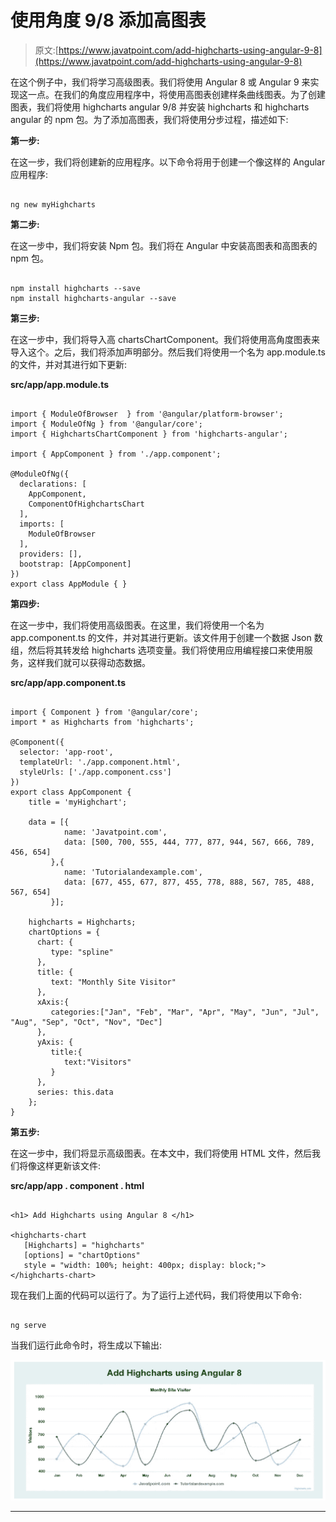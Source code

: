 # 使用角度 9/8 添加高图表

> 原文:[https://www.javatpoint.com/add-highcharts-using-angular-9-8](https://www.javatpoint.com/add-highcharts-using-angular-9-8)

在这个例子中，我们将学习高级图表。我们将使用 Angular 8 或 Angular 9 来实现这一点。在我们的角度应用程序中，将使用高图表创建样条曲线图表。为了创建图表，我们将使用 highcharts angular 9/8 并安装 highcharts 和 highcharts angular 的 npm 包。为了添加高图表，我们将使用分步过程，描述如下:

**第一步:**

在这一步，我们将创建新的应用程序。以下命令将用于创建一个像这样的 Angular 应用程序:

```

ng new myHighcharts

```

**第二步:**

在这一步中，我们将安装 Npm 包。我们将在 Angular 中安装高图表和高图表的 npm 包。

```

npm install highcharts --save
npm install highcharts-angular --save

```

**第三步:**

在这一步中，我们将导入高 chartsChartComponent。我们将使用高角度图表来导入这个。之后，我们将添加声明部分。然后我们将使用一个名为 app.module.ts 的文件，并对其进行如下更新:

**src/app/app.module.ts**

```

import { ModuleOfBrowser  } from '@angular/platform-browser';
import { ModuleOfNg } from '@angular/core';
import { HighchartsChartComponent } from 'highcharts-angular';

import { AppComponent } from './app.component';

@ModuleOfNg({
  declarations: [
    AppComponent,
    ComponentOfHighchartsChart
  ],
  imports: [
    ModuleOfBrowser 
  ],
  providers: [],
  bootstrap: [AppComponent]
})
export class AppModule { }

```

**第四步:**

在这一步中，我们将使用高级图表。在这里，我们将使用一个名为 app.component.ts 的文件，并对其进行更新。该文件用于创建一个数据 Json 数组，然后将其转发给 highcharts 选项变量。我们将使用应用编程接口来使用服务，这样我们就可以获得动态数据。

**src/app/app.component.ts**

```

import { Component } from '@angular/core';
import * as Highcharts from 'highcharts';

@Component({
  selector: 'app-root',
  templateUrl: './app.component.html',
  styleUrls: ['./app.component.css']
})
export class AppComponent {
    title = 'myHighchart';

    data = [{
            name: 'Javatpoint.com',
            data: [500, 700, 555, 444, 777, 877, 944, 567, 666, 789, 456, 654]
         },{
            name: 'Tutorialandexample.com',
            data: [677, 455, 677, 877, 455, 778, 888, 567, 785, 488, 567, 654]
         }];

    highcharts = Highcharts;
    chartOptions = {   
      chart: {
         type: "spline"
      },
      title: {
         text: "Monthly Site Visitor"
      },
      xAxis:{
         categories:["Jan", "Feb", "Mar", "Apr", "May", "Jun", "Jul", "Aug", "Sep", "Oct", "Nov", "Dec"]
      },
      yAxis: {          
         title:{
            text:"Visitors"
         } 
      },
      series: this.data
    };
}

```

**第五步:**

在这一步中，我们将显示高级图表。在本文中，我们将使用 HTML 文件，然后我们将像这样更新该文件:

**src/app/app . component . html**

```

<h1> Add Highcharts using Angular 8 </h1>

<highcharts-chart
   [Highcharts] = "highcharts" 
   [options] = "chartOptions" 
   style = "width: 100%; height: 400px; display: block;">
</highcharts-chart>

```

现在我们上面的代码可以运行了。为了运行上述代码，我们将使用以下命令:

```

ng serve

```

当我们运行此命令时，将生成以下输出:

![Add Highcharts using Angular 9/8](img/4ef061413b78aa294d2d79ec42f1370a.png)

* * *